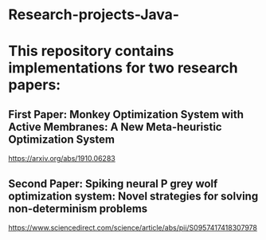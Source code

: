 # Research-projects-Java-

# This repository contains implementations for two research papers:


## First Paper: Monkey Optimization System with Active Membranes: A New Meta-heuristic Optimization System
https://arxiv.org/abs/1910.06283



## Second Paper: Spiking neural P grey wolf optimization system: Novel strategies for solving non-determinism problems
https://www.sciencedirect.com/science/article/abs/pii/S0957417418307978
